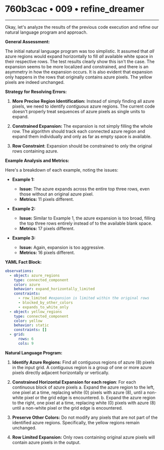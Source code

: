 # 760b3cac • 009 • refine_dreamer

---
Okay, let's analyze the results of the previous code execution and refine our natural language program and approach.

**General Assessment:**

The initial natural language program was too simplistic. It assumed that *all* azure regions would expand horizontally to fill *all* available white space in their respective rows. The test results clearly show this isn't the case. The expansion seems to be more localized and constrained, and there is an asymmetry in how the expansion occurs. It is also evident that expansion only happens in the rows that originally contains azure pixels. The yellow pixels are indeed unchanged.

**Strategy for Resolving Errors:**

1.  **More Precise Region Identification:** Instead of simply finding all azure pixels, we need to identify *contiguous* azure regions. The current code doesn't properly treat sequences of azure pixels as single units to expand.

2.  **Constrained Expansion:** The expansion is not simply filling the whole row. The algorithm should track each connected azure region and expand them individually and only as far as empty space is available.

3.  **Row Constraint**: Expansion should be constrained to only the original rows containing azure.

**Example Analysis and Metrics:**

Here's a breakdown of each example, noting the issues:

*   **Example 1:**
    *   **Issue:** The azure expands across the entire top three rows, even those without an original azure pixel.
    *   **Metrics:** 11 pixels different.

*   **Example 2:**
    *   **Issue:** Similar to Example 1, the azure expansion is too broad, filling the top three rows entirely instead of to the available blank space.
    *   **Metrics:** 17 pixels different.

*   **Example 3:**
    *    **Issue:** Again, expansion is too aggressive.
    *   **Metrics:** 16 pixels different.

**YAML Fact Block:**

```yaml
observations:
  - object: azure_regions
    type: connected_component
    color: azure
    behavior: expand_horizontally_limited
    constraints:
      - row_limited #expansion is limited within the original rows
      - blocked_by_other_colors
      - expands_to_white_only
  - object: yellow_regions
    type: connected_component
    color: yellow
    behavior: static
    constraints: []
  - grid:
      rows: 6
      cols: 9

```

**Natural Language Program:**

1.  **Identify Azure Regions:** Find all contiguous regions of azure (8) pixels in the input grid. A contiguous region is a group of one or more azure pixels directly adjacent horizontally or vertically.

2. **Constrained Horizontal Expansion for each region**:
   For each continuous block of azure pixels
        a. Expand the azure region to the left, one pixel at a time, replacing white (0) pixels with azure (8), until a non-white pixel or the grid edge is encountered.
       b. Expand the azure region to the right, one pixel at a time, replacing white (0) pixels with azure (8) until a non-white pixel or the grid edge is encountered.

3.  **Preserve Other Colors:** Do not modify any pixels that are not part of the identified azure regions. Specifically, the yellow regions remain unchanged.

4. **Row Limited Expansion:** Only rows containing original azure pixels will contain azure pixels in the output.

